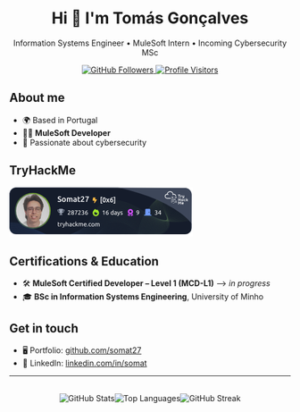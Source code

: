 <h1 align="center">Hi 👋 I'm Tomás Gonçalves</h1>
<p align="center">
  Information Systems Engineer • MuleSoft Intern • Incoming Cybersecurity MSc
</p>

<p align="center">
  <!-- Followers -->
  <a href="https://github.com/somat27">
    <img src="https://img.shields.io/github/followers/somat27?style=flat&label=followers&color=a855f7" alt="GitHub Followers"/>

  </a>
  <!-- Visitors -->
  <a href="https://visitor-badge.laobi.icu/badge?page_id=somat27.somat27">
    <img src="https://visitor-badge.laobi.icu/badge?page_id=somat27.somat27" alt="Profile Visitors"/>
  </a>
</p>

## About me

- 🌍 Based in Portugal  
- 🧑‍💻 **MuleSoft Developer**  
- 🔐 Passionate about cybersecurity

## TryHackMe

[![TryHackMe](thm_badge.png)](https://tryhackme.com/p/Somat27)

## Certifications & Education
- 🛠️ **MuleSoft Certified Developer – Level 1 (MCD-L1)** —> *in progress*  
- 🎓 **BSc in Information Systems Engineering**, University of Minho  

## Get in touch

- 🖥️ Portfolio: <a href="https://github.com/somat27">github.com/somat27</a>  
- 💼 LinkedIn: <a href="https://www.linkedin.com/in/somat/">linkedin.com/in/somat</a>

---

<br/>
<div align="center" style="display:flex;justify-content:center;flex-wrap:wrap;gap:0;">
  <picture>
    <source
      srcset="https://github-readme-stats.vercel.app/api?username=somat27&show_icons=true&rank_icon=github&hide_title=true&hide_border=true&theme=tokyonight"
      media="(prefers-color-scheme: dark)"
    />
    <img
      src="https://github-readme-stats.vercel.app/api?username=somat27&show_icons=true&rank_icon=github&hide_title=true&hide_border=true"
      alt="GitHub Stats"
      style="display:block;margin:0;"
    />
  </picture>
  <picture>
    <source
      srcset="https://github-readme-stats.vercel.app/api/top-langs/?username=somat27&layout=compact&hide_border=true&theme=tokyonight"
      media="(prefers-color-scheme: dark)"
    />
    <img
      src="https://github-readme-stats.vercel.app/api/top-langs/?username=somat27&layout=compact&hide_border=true"
      alt="Top Languages"
      style="display:block;margin:0;"
    />
  </picture>
  <picture>
    <source
      srcset="https://streak-stats.demolab.com?user=somat27&hide_border=true&theme=tokyonight"
      media="(prefers-color-scheme: dark)"
    />
    <img
      src="https://streak-stats.demolab.com?user=somat27&hide_border=true"
      alt="GitHub Streak"
      style="display:block;margin:0;"
    />
  </picture>
</div>
